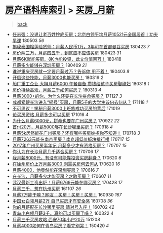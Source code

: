 [房产语料库索引](../../README.md)  > [买房_月薪](买房_月薪.md)
====
> [back](../README.md)

- [任志强：没说让老百姓抄底买房；北京白领平均月薪10521元全国居首丨功夫早课](http://jkwz.applinzi.com/ittc/7098787837417882641.html#%E4%BB%BB%E5%BF%97%E5%BC%BA%EF%BC%9A%E6%B2%A1%E8%AF%B4%E8%AE%A9%E8%80%81%E7%99%BE%E5%A7%93%E6%8A%84%E5%BA%95%E4%B9%B0%E6%88%BF%EF%BC%9B%E5%8C%97%E4%BA%AC%E7%99%BD%E9%A2%86%E5%B9%B3%E5%9D%87%E6%9C%88%E8%96%AA10521%E5%85%83%E5%85%A8%E5%9B%BD%E5%B1%85%E9%A6%96%E4%B8%A8%E5%8A%9F%E5%A4%AB%E6%97%A9%E8%AF%BE) 180503 *56* 
- [揭秘泰国榴莲验货师：月薪人民币1万，3年可在首都曼谷买房](http://jkwz.applinzi.com/ittc/7095184201508979729.html#%E6%8F%AD%E7%A7%98%E6%B3%B0%E5%9B%BD%E6%A6%B4%E8%8E%B2%E9%AA%8C%E8%B4%A7%E5%B8%88%EF%BC%9A%E6%9C%88%E8%96%AA%E4%BA%BA%E6%B0%91%E5%B8%811%E4%B8%87%EF%BC%8C3%E5%B9%B4%E5%8F%AF%E5%9C%A8%E9%A6%96%E9%83%BD%E6%9B%BC%E8%B0%B7%E4%B9%B0%E6%88%BF) 180423 *7* 
- [房价两三万，月薪四五千，到底应不应该买房](http://jkwz.applinzi.com/ittc/7095183729737860112.html#%E6%88%BF%E4%BB%B7%E4%B8%A4%E4%B8%89%E4%B8%87%EF%BC%8C%E6%9C%88%E8%96%AA%E5%9B%9B%E4%BA%94%E5%8D%83%EF%BC%8C%E5%88%B0%E5%BA%95%E5%BA%94%E4%B8%8D%E5%BA%94%E8%AF%A5%E4%B9%B0%E6%88%BF) 180423 *31* 
- [月薪6K就能买房、8K也能投资，此文价值百万！](http://jkwz.applinzi.com/ittc/7093267309391250439.html#%E6%9C%88%E8%96%AA6K%E5%B0%B1%E8%83%BD%E4%B9%B0%E6%88%BF%E3%80%818K%E4%B9%9F%E8%83%BD%E6%8A%95%E8%B5%84%EF%BC%8C%E6%AD%A4%E6%96%87%E4%BB%B7%E5%80%BC%E7%99%BE%E4%B8%87%EF%BC%81) 180418  
- [月薪多少能够在深圳买房？](http://jkwz.applinzi.com/ittc/7089999355434238992.html#%E6%9C%88%E8%96%AA%E5%A4%9A%E5%B0%91%E8%83%BD%E5%A4%9F%E5%9C%A8%E6%B7%B1%E5%9C%B3%E4%B9%B0%E6%88%BF%EF%BC%9F) 180409 *21* 
- [谁说重庆买房就一定要月薪过万？告诉你 用不着！](http://jkwz.applinzi.com/ittc/7087534701688652807.html#%E8%B0%81%E8%AF%B4%E9%87%8D%E5%BA%86%E4%B9%B0%E6%88%BF%E5%B0%B1%E4%B8%80%E5%AE%9A%E8%A6%81%E6%9C%88%E8%96%AA%E8%BF%87%E4%B8%87%EF%BC%9F%E5%91%8A%E8%AF%89%E4%BD%A0+%E7%94%A8%E4%B8%8D%E7%9D%80%EF%BC%81) 180403 *8* 
- [开启这些技能，月薪3000也能买房！](http://jkwz.applinzi.com/ittc/7082218572036441094.html#%E5%BC%80%E5%90%AF%E8%BF%99%E4%BA%9B%E6%8A%80%E8%83%BD%EF%BC%8C%E6%9C%88%E8%96%AA3000%E4%B9%9F%E8%83%BD%E4%B9%B0%E6%88%BF%EF%BC%81) 180319 *2* 
- [船厂重工企业 大姐月薪6000  午餐自备 攒钱给孩子买房娶媳妇](http://jkwz.applinzi.com/ittc/7081784958316446726.html#%E8%88%B9%E5%8E%82%E9%87%8D%E5%B7%A5%E4%BC%81%E4%B8%9A+%E5%A4%A7%E5%A7%90%E6%9C%88%E8%96%AA6000++%E5%8D%88%E9%A4%90%E8%87%AA%E5%A4%87+%E6%94%92%E9%92%B1%E7%BB%99%E5%AD%A9%E5%AD%90%E4%B9%B0%E6%88%BF%E5%A8%B6%E5%AA%B3%E5%A6%87) 180318 *1* 
- [房价持续高涨，月薪三千如何买房？](http://jkwz.applinzi.com/ittc/7080023289600934918.html#%E6%88%BF%E4%BB%B7%E6%8C%81%E7%BB%AD%E9%AB%98%E6%B6%A8%EF%BC%8C%E6%9C%88%E8%96%AA%E4%B8%89%E5%8D%83%E5%A6%82%E4%BD%95%E4%B9%B0%E6%88%BF%EF%BC%9F) 180313 *4* 
- [月薪3000+的你，为什么还要在长沙拼命买房？](http://jkwz.applinzi.com/ittc/7040657881181979665.html#%E6%9C%88%E8%96%AA3000%2B%E7%9A%84%E4%BD%A0%EF%BC%8C%E4%B8%BA%E4%BB%80%E4%B9%88%E8%BF%98%E8%A6%81%E5%9C%A8%E9%95%BF%E6%B2%99%E6%8B%BC%E5%91%BD%E4%B9%B0%E6%88%BF%EF%BC%9F) 171127 *3* 
- [成都紧跟长沙进入“摇号”买房，月薪5千的大学生该何去何从？](http://jkwz.applinzi.com/ittc/7036912177515070481.html#%E6%88%90%E9%83%BD%E7%B4%A7%E8%B7%9F%E9%95%BF%E6%B2%99%E8%BF%9B%E5%85%A5%E2%80%9C%E6%91%87%E5%8F%B7%E2%80%9D%E4%B9%B0%E6%88%BF%EF%BC%8C%E6%9C%88%E8%96%AA5%E5%8D%83%E7%9A%84%E5%A4%A7%E5%AD%A6%E7%94%9F%E8%AF%A5%E4%BD%95%E5%8E%BB%E4%BD%95%E4%BB%8E%EF%BC%9F) 171118 *1* 
- [不可思议！揭秘月薪3000上班族成功买房的背后](http://jkwz.applinzi.com/ittc/7025834464104678416.html#%E4%B8%8D%E5%8F%AF%E6%80%9D%E8%AE%AE%EF%BC%81%E6%8F%AD%E7%A7%98%E6%9C%88%E8%96%AA3000%E4%B8%8A%E7%8F%AD%E6%97%8F%E6%88%90%E5%8A%9F%E4%B9%B0%E6%88%BF%E7%9A%84%E8%83%8C%E5%90%8E) 171019  
- [论买房资格 月薪多少可以买房](http://jkwz.applinzi.com/ittc/7025075025969939473.html#%E8%AE%BA%E4%B9%B0%E6%88%BF%E8%B5%84%E6%A0%BC+%E6%9C%88%E8%96%AA%E5%A4%9A%E5%B0%91%E5%8F%AF%E4%BB%A5%E4%B9%B0%E6%88%BF) 171016 *4* 
- [为什么月薪6000元，拼命也要在广州买房？](http://jkwz.applinzi.com/ittc/7016196078255473680.html#%E4%B8%BA%E4%BB%80%E4%B9%88%E6%9C%88%E8%96%AA6000%E5%85%83%EF%BC%8C%E6%8B%BC%E5%91%BD%E4%B9%9F%E8%A6%81%E5%9C%A8%E5%B9%BF%E5%B7%9E%E4%B9%B0%E6%88%BF%EF%BC%9F) 170922 *22* 
- [首付20万，月薪5000够在长沙哪里买房？](http://jkwz.applinzi.com/ittc/7014675351622648849.html#%E9%A6%96%E4%BB%9820%E4%B8%87%EF%BC%8C%E6%9C%88%E8%96%AA5000%E5%A4%9F%E5%9C%A8%E9%95%BF%E6%B2%99%E5%93%AA%E9%87%8C%E4%B9%B0%E6%88%BF%EF%BC%9F) 170918 *4* 
- [月薪5k居然能在广州买房？还有哪些买房妙招你不知道！](http://jkwz.applinzi.com/ittc/6991658955368301584.html#%E6%9C%88%E8%96%AA5k%E5%B1%85%E7%84%B6%E8%83%BD%E5%9C%A8%E5%B9%BF%E5%B7%9E%E4%B9%B0%E6%88%BF%EF%BC%9F%E8%BF%98%E6%9C%89%E5%93%AA%E4%BA%9B%E4%B9%B0%E6%88%BF%E5%A6%99%E6%8B%9B%E4%BD%A0%E4%B8%8D%E7%9F%A5%E9%81%93%EF%BC%81) 170718 *3* 
- [月薪7263元能在南京买房？南京超低价板块排行榜](http://jkwz.applinzi.com/ittc/6991277775825404944.html#%E6%9C%88%E8%96%AA7263%E5%85%83%E8%83%BD%E5%9C%A8%E5%8D%97%E4%BA%AC%E4%B9%B0%E6%88%BF%EF%BC%9F%E5%8D%97%E4%BA%AC%E8%B6%85%E4%BD%8E%E4%BB%B7%E6%9D%BF%E5%9D%97%E6%8E%92%E8%A1%8C%E6%A6%9C) 170717 *15* 
- [2017年广州买房半年记 月薪多少才有资格买房？](http://jkwz.applinzi.com/ittc/6987631180701500420.html#2017%E5%B9%B4%E5%B9%BF%E5%B7%9E%E4%B9%B0%E6%88%BF%E5%8D%8A%E5%B9%B4%E8%AE%B0+%E6%9C%88%E8%96%AA%E5%A4%9A%E5%B0%91%E6%89%8D%E6%9C%89%E8%B5%84%E6%A0%BC%E4%B9%B0%E6%88%BF%EF%BC%9F) 170707 *15* 
- [你认为在长沙月薪几千适合买房？](http://jkwz.applinzi.com/ittc/6987249079166698500.html#%E4%BD%A0%E8%AE%A4%E4%B8%BA%E5%9C%A8%E9%95%BF%E6%B2%99%E6%9C%88%E8%96%AA%E5%87%A0%E5%8D%83%E9%80%82%E5%90%88%E4%B9%B0%E6%88%BF%EF%BC%9F) 170706 *17* 
- [我月薪8000元，有没有可能靠投资买房翻身？](http://jkwz.applinzi.com/ittc/6981215337197339652.html#%E6%88%91%E6%9C%88%E8%96%AA8000%E5%85%83%EF%BC%8C%E6%9C%89%E6%B2%A1%E6%9C%89%E5%8F%AF%E8%83%BD%E9%9D%A0%E6%8A%95%E8%B5%84%E4%B9%B0%E6%88%BF%E7%BF%BB%E8%BA%AB%EF%BC%9F) 170620 *6* 
- [在徐州房价上万月薪3000 刚需买房何去何从](http://jkwz.applinzi.com/ittc/6981212073110275077.html#%E5%9C%A8%E5%BE%90%E5%B7%9E%E6%88%BF%E4%BB%B7%E4%B8%8A%E4%B8%87%E6%9C%88%E8%96%AA3000+%E5%88%9A%E9%9C%80%E4%B9%B0%E6%88%BF%E4%BD%95%E5%8E%BB%E4%BD%95%E4%BB%8E) 170620 *16* 
- [月薪4000，他竟然能在深圳买房？](http://jkwz.applinzi.com/ittc/6979805304748246020.html#%E6%9C%88%E8%96%AA4000%EF%BC%8C%E4%BB%96%E7%AB%9F%E7%84%B6%E8%83%BD%E5%9C%A8%E6%B7%B1%E5%9C%B3%E4%B9%B0%E6%88%BF%EF%BC%9F) 170616 *7* 
- [在长沙，月薪多少才能买房？才敢买房？](http://jkwz.applinzi.com/ittc/6976486492468675589.html#%E5%9C%A8%E9%95%BF%E6%B2%99%EF%BC%8C%E6%9C%88%E8%96%AA%E5%A4%9A%E5%B0%91%E6%89%8D%E8%83%BD%E4%B9%B0%E6%88%BF%EF%BC%9F%E6%89%8D%E6%95%A2%E4%B9%B0%E6%88%BF%EF%BC%9F) 170607 *11* 
- [武汉最新工资出炉！月薪6769元能在哪买房？](http://jkwz.applinzi.com/ittc/6961695606736159749.html#%E6%AD%A6%E6%B1%89%E6%9C%80%E6%96%B0%E5%B7%A5%E8%B5%84%E5%87%BA%E7%82%89%EF%BC%81%E6%9C%88%E8%96%AA6769%E5%85%83%E8%83%BD%E5%9C%A8%E5%93%AA%E4%B9%B0%E6%88%BF%EF%BC%9F) 170428 *17* 
- [月薪三千，想在杭州买房](http://jkwz.applinzi.com/ittc/6897800678423921668.html#%E6%9C%88%E8%96%AA%E4%B8%89%E5%8D%83%EF%BC%8C%E6%83%B3%E5%9C%A8%E6%9D%AD%E5%B7%9E%E4%B9%B0%E6%88%BF) 161107 *26* 
- [月薪7万能干嘛？网友：买房！买房！买房！](http://jkwz.applinzi.com/ittc/6883646133217264645.html#%E6%9C%88%E8%96%AA7%E4%B8%87%E8%83%BD%E5%B9%B2%E5%98%9B%EF%BC%9F%E7%BD%91%E5%8F%8B%EF%BC%9A%E4%B9%B0%E6%88%BF%EF%BC%81%E4%B9%B0%E6%88%BF%EF%BC%81%E4%B9%B0%E6%88%BF%EF%BC%81) 160930 *167* 
- [中国女白领月薪2万 自己买房才有安全感](http://jkwz.applinzi.com/ittc/6852438861489390597.html#%E4%B8%AD%E5%9B%BD%E5%A5%B3%E7%99%BD%E9%A2%86%E6%9C%88%E8%96%AA2%E4%B8%87+%E8%87%AA%E5%B7%B1%E4%B9%B0%E6%88%BF%E6%89%8D%E6%9C%89%E5%AE%89%E5%85%A8%E6%84%9F) 160708 *36* 
- [你的月薪配在长沙哪里买房 请对号入座！](http://jkwz.applinzi.com/ittc/6850392386433451012.html#%E4%BD%A0%E7%9A%84%E6%9C%88%E8%96%AA%E9%85%8D%E5%9C%A8%E9%95%BF%E6%B2%99%E5%93%AA%E9%87%8C%E4%B9%B0%E6%88%BF+%E8%AF%B7%E5%AF%B9%E5%8F%B7%E5%85%A5%E5%BA%A7%EF%BC%81) 160702 *42* 
- [青岛小白领月薪3千，真的可以买房了吗？](http://jkwz.applinzi.com/ittc/6812458390244557828.html#%E9%9D%92%E5%B2%9B%E5%B0%8F%E7%99%BD%E9%A2%86%E6%9C%88%E8%96%AA3%E5%8D%83%EF%BC%8C%E7%9C%9F%E7%9A%84%E5%8F%AF%E4%BB%A5%E4%B9%B0%E6%88%BF%E4%BA%86%E5%90%97%EF%BC%9F) 160322 *4* 
- [月薪三千买房攻略 西安70年小户20万](http://jkwz.applinzi.com/ittc/6773431589803656197.html#%E6%9C%88%E8%96%AA%E4%B8%89%E5%8D%83%E4%B9%B0%E6%88%BF%E6%94%BB%E7%95%A5+%E8%A5%BF%E5%AE%8970%E5%B9%B4%E5%B0%8F%E6%88%B720%E4%B8%87) 151208  
- [月薪4000如何在青岛买房？看完别哭！](http://jkwz.applinzi.com/ittc/547650611404440132.html#%E6%9C%88%E8%96%AA4000%E5%A6%82%E4%BD%95%E5%9C%A8%E9%9D%92%E5%B2%9B%E4%B9%B0%E6%88%BF%EF%BC%9F%E7%9C%8B%E5%AE%8C%E5%88%AB%E5%93%AD%EF%BC%81) 150420 *4* 
